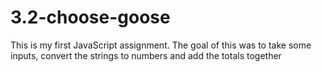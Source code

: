 # 3.2-choose-goose

This is my first JavaScript assignment. The goal of this was to take some inputs, convert the strings to numbers and add the totals together
